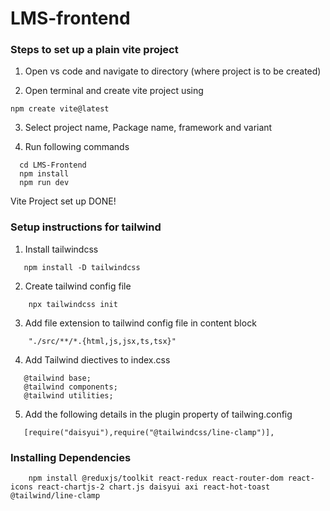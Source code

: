 # LMS-frontend
### Steps to set up a plain vite project

1. Open vs code and navigate to directory (where project is to be created)

2. Open terminal and create vite project using

```
npm create vite@latest

```

3. Select project name, Package name, framework and variant

4. Run following commands

```
  cd LMS-Frontend
  npm install
  npm run dev

```

Vite Project set up DONE!

### Setup instructions for tailwind
1. Install tailwindcss

```
   npm install -D tailwindcss
```
2. Create tailwind config file

```
    npx tailwindcss init
```
3. Add file extension to tailwind config file in content block

```
    "./src/**/*.{html,js,jsx,ts,tsx}"
```
4. Add Tailwind diectives to index.css

```
   @tailwind base;
   @tailwind components;
   @tailwind utilities;
```
5. Add the following details in the plugin property of tailwing.config

 ```
    [require("daisyui"),require("@tailwindcss/line-clamp")],
```

### Installing Dependencies

```
    npm install @reduxjs/toolkit react-redux react-router-dom react-icons react-chartjs-2 chart.js daisyui axi react-hot-toast @tailwind/line-clamp
```

###